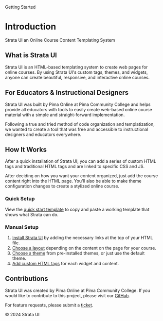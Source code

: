 <p class="section-text">Getting Started</p>

# Introduction

Strata UI an Online Course Content Templating System

## What is Strata UI

Strata UI is an HTML-based templating system to create web pages for online courses. By using Strata UI's custom tags, themes, and widgets, anyone can create beautiful, responsive, and interactive online courses.

## For Educators & Instructional Designers

Strata UI was built by Pima Online at Pima Community College and helps provide all educators with tools to easily create web-based online course material with a simple and straight-forward implementation.

Following a true and tried method of code organization and templatization, we wanted to create a tool that was free and accessible to instructional designers and educators everywhere.

## How It Works

After a quick installation of Strata UI, you can add a series of custom HTML tags and traditional HTML tags and are linked to specific CSS and JS.

After deciding on how you want your content organized, just add the course content right into the HTML page. You'll also be able to make theme configuration changes to create a stylized online course.

### Quick Setup

View the [quick start template](getting-started/quick-start) to copy and paste a working template that shows what Strata can do.

### Manual Setup

1. [Install Strata UI](getting-started/installation) by adding the necessary links at the top of your HTML file.
2. [Choose a layout](/layouts/layout-overview.md) depending on the content on the page for your course.
3. [Choose a theme](/themes/preinstalled-themes.md) from pre-installed themes, or just use the default theme.
4. [Add custom HTML tags](getting-started/custom-html-elements) for each widget and content.

## Contributions

Strata UI was created by Pima Online at Pima Community College. If you would like to contribute to this project, please visit our [GitHub](https://github.com/franreyn/pimaonline-strataui).

For feature requests, please submit a [ticket](#).

  <div class="footer">
    <p>&copy; 2024 Strata UI</p>
  </div>
